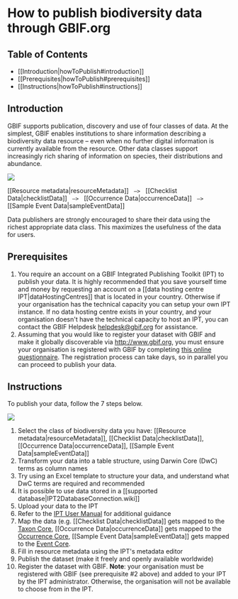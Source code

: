 # How to publish biodiversity data through GBIF.org

## Table of Contents
+ [[Introduction|howToPublish#introduction]]
+ [[Prerequisites|howToPublish#prerequisites]]
+ [[Instructions|howToPublish#instructions]]

## Introduction

GBIF supports publication, discovery and use of four classes of data. At the simplest, GBIF enables institutions to share information describing a biodiversity data resource – even when no further digital information is currently available from the resource. Other data classes support increasingly rich sharing of information on species, their distributions and abundance. 

<img src='https://github.com/gbif/ipt/wiki/gbif-ipt-docs/ipt2/4classes-no-text.png' />

[[Resource metadata|resourceMetadata]] &nbsp;&nbsp;``—>``&nbsp;&nbsp; [[Checklist Data|checklistData]] &nbsp;&nbsp;``—>``&nbsp;&nbsp; [[Occurrence Data|occurrenceData]] &nbsp;&nbsp;``—>``&nbsp;&nbsp; [[Sample Event Data|sampleEventData]]

Data publishers are strongly encouraged to share their data using the richest appropriate data class. This maximizes the usefulness of the data for users.

## Prerequisites
1. You require an account on a GBIF Integrated Publishing Toolkit (IPT) to publish your data. It is highly recommended that you save yourself time and money by requesting an account on a [[data hosting centre IPT|dataHostingCentres]] that is located in your country. Otherwise if your organisation has the technical capacity you can setup your own IPT instance. If no data hosting centre exists in your country, and your organisation doesn't have the technical capacity to host an IPT, you can contact the GBIF Helpdesk <helpdesk@gbif.org> for assistance. 
2. Assuming that you would like to register your dataset with GBIF and make it globally discoverable via http://www.gbif.org, you must ensure your organisation is registered with GBIF by completing [this online questionnaire](http://www.gbif.org/publishing-data/how-to-publish#/intro). The registration process can take days, so in parallel you can proceed to publish your data. 

## Instructions 

To publish your data, follow the 7 steps below. 

<img src='https://github.com/gbif/ipt/wiki/gbif-ipt-docs/ipt2/publishing-flow.png' />

1. Select the class of biodiversity data you have: [[Resource metadata|resourceMetadata]], [[Checklist Data|checklistData]], [[Occurrence Data|occurrenceData]], [[Sample Event Data|sampleEventData]]  
2. Transform your data into a table structure, using Darwin Core (DwC) terms as column names
  1. Try using an Excel template to structure your data, and understand what DwC terms are required and recommended
  2. It is possible to use data stored in a [[supported database|IPT2DatabaseConnection.wiki]]
3. Upload your data to the IPT
  1. Refer to the [IPT User Manual](https://github.com/gbif/ipt/wiki/IPT2ManualNotes.wiki) for additional guidance
4. Map the data (e.g. [[Checklist Data|checklistData]] gets mapped to the [Taxon Core](http://rs.gbif.org/core/dwc_taxon_2015-04-24.xml), [[Occurrence Data|occurrenceData]] gets mapped to the [Occurrence Core](http://rs.gbif.org/core/dwc_occurrence_2015-07-02.xml), [[Sample Event Data|sampleEventData]] gets mapped to the [Event Core](http://rs.gbif.org/core/dwc_event_2015_05_29.xml). 
5. Fill in resource metadata using the IPT's metadata editor
6. Publish the dataset (make it freely and openly available worldwide)
7. Register the dataset with GBIF. **Note**: your organisation must be registered with GBIF (see prerequisite #2 above) and added to your IPT by the IPT administrator. Otherwise, the organisation will not be available to choose from in the IPT. 